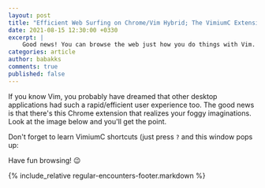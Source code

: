 ```yaml
---
layout: post
title: "Efficient Web Surfing on Chrome/Vim Hybrid; The VimiumC Extension [RE#6]"
date: 2021-08-15 12:30:00 +0330
excerpt: |
    Good news! You can browse the web just how you do things with Vim.
categories: article
author: babakks
comments: true
published: false
---
```


If you know Vim, you probably have dreamed that other desktop applications had such a rapid/efficient user experience too. The good news is that there's this Chrome extension that realizes your foggy imaginations. Look at the image below and you'll get the point.

Don't forget to learn VimiumC shortcuts (just press `?` and this window pops up:

Have fun browsing! 😉

{% include_relative regular-encounters-footer.markdown %}
